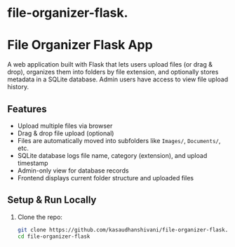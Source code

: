 # file-organizer-flask.
# File Organizer Flask App

A web application built with Flask that lets users upload files (or drag & drop), organizes them into folders by file extension, and optionally stores metadata in a SQLite database. Admin users have access to view file upload history.

## Features

- Upload multiple files via browser  
- Drag & drop file upload (optional)  
- Files are automatically moved into subfolders like `Images/`, `Documents/`, etc.  
- SQLite database logs file name, category (extension), and upload timestamp  
- Admin-only view for database records  
- Frontend displays current folder structure and uploaded files  

## Setup & Run Locally

1. Clone the repo:

   ```bash
   git clone https://github.com/kasaudhanshivani/file-organizer-flask.git
   cd file-organizer-flask
